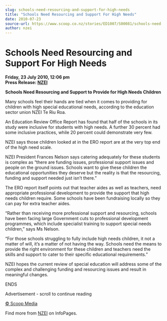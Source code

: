 ```yaml
---
slug: schools-need-resourcing-and-support-for-high-needs
title: "Schools Need Resourcing and Support For High Needs"
date: 2010-07-23
source-url: https://www.scoop.co.nz/stories/ED1007/S00081/schools-need-resourcing-and-support-for-high-needs.htm
author: nzei
---
```

Schools Need Resourcing and Support For High Needs
==================================================

**Friday, 23 July 2010, 12:06 pm**  
**Press Release: [NZEI](https://info.scoop.co.nz/NZEI)**

**Schools Need Resourcing and Support to Provide for High Needs Children**  
  
Many schools feel their hands are tied when it comes to providing for children with high special educational needs, according to the education sector union NZEI Te Riu Roa.

An Education Review Office Report has found that half of the schools in its study were inclusive for students with high needs. A further 30 percent had some inclusive practices, while 20 percent could demonstrate very few.

NZEI says those children looked at in the ERO report are at the very top end of the high need scale.

NZEI President Frances Nelson says catering adequately for these students is complex as “there are funding issues, professional support issues and people on the ground issues. Schools want to give these children the educational opportunities they deserve but the reality is that the resourcing, funding and support needed just isn’t there.”

The ERO report itself points out that teacher aides as well as teachers, need appropriate professional development to provide the support that high needs children require. Some schools have been fundraising locally so they can pay for extra teacher aides.

“Rather than receiving more professional support and resourcing, schools have been facing large Government cuts to professional development programmes, which include specialist training to support special needs children,” says Ms Nelson.

“For those schools struggling to fully include high needs children, it not a matter of will, it’s a matter of not having the way. Schools need the means to provide the right environment for these children and teachers need the skills and support to cater to their specific educational requirements.”

NZEI hopes the current review of special education will address some of the complex and challenging funding and resourcing issues and result in meaningful changes.

ENDS  

Advertisement - scroll to continue reading





[© Scoop Media](http://www.scoop.co.nz/about/terms.html)

Find more from [NZEI](https://info.scoop.co.nz/NZEI) on InfoPages.